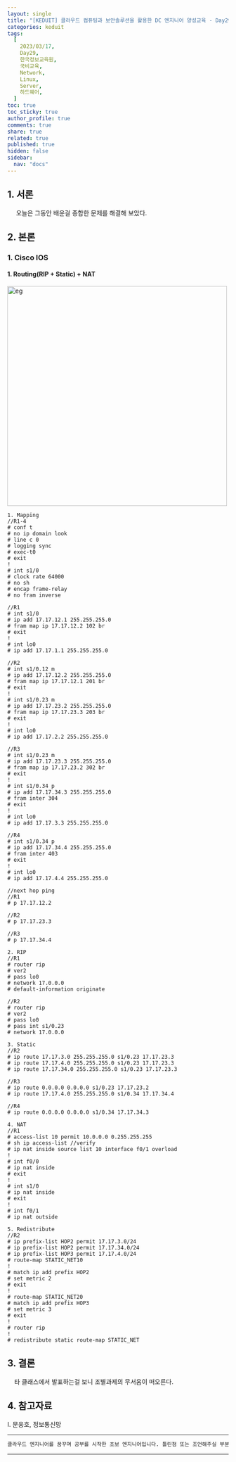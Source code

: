 ```yaml
---
layout: single
title: "[KEDUIT] 클라우드 컴퓨팅과 보안솔루션을 활용한 DC 엔지니어 양성교육 - Day29"
categories: keduit
tags:
  [
    2023/03/17,
    Day29,
    한국정보교육원,
    국비교육,
    Network,
    Linux,
    Server,
    하드웨어,
  ]
toc: true
toc_sticky: true
author_profile: true
comments: true
share: true
related: true
published: true
hidden: false
sidebar:
  nav: "docs"
---
```


## 1. 서론

&nbsp;&nbsp;&nbsp;&nbsp; 오늘은 그동안 배운걸 종합한 문제를 해결해 보았다.

## 2. 본론

### 1. Cisco IOS

#### 1. Routing(RIP + Static) + NAT

<img alt="eg" src="https://user-images.githubusercontent.com/124491456/225479093-53875d83-098c-4447-afc3-424b918ab402.png" width=500>

```
1. Mapping
//R1-4
# conf t
# no ip domain look
# line c 0
# logging sync
# exec-t0
# exit
!
# int s1/0
# clock rate 64000
# no sh
# encap frame-relay
# no fram inverse

//R1
# int s1/0
# ip add 17.17.12.1 255.255.255.0
# fram map ip 17.17.12.2 102 br
# exit
!
# int lo0
# ip add 17.17.1.1 255.255.255.0

//R2
# int s1/0.12 m
# ip add 17.17.12.2 255.255.255.0
# fram map ip 17.17.12.1 201 br
# exit
!
# int s1/0.23 m
# ip add 17.17.23.2 255.255.255.0
# fram map ip 17.17.23.3 203 br
# exit
!
# int lo0
# ip add 17.17.2.2 255.255.255.0

//R3
# int s1/0.23 m
# ip add 17.17.23.3 255.255.255.0
# fram map ip 17.17.23.2 302 br
# exit
!
# int s1/0.34 p
# ip add 17.17.34.3 255.255.255.0
# fram inter 304
# exit
!
# int lo0
# ip add 17.17.3.3 255.255.255.0

//R4
# int s1/0.34 p
# ip add 17.17.34.4 255.255.255.0
# fram inter 403
# exit
!
# int lo0
# ip add 17.17.4.4 255.255.255.0

//next hop ping
//R1
# p 17.17.12.2

//R2
# p 17.17.23.3

//R3
# p 17.17.34.4

2. RIP
//R1
# router rip
# ver2
# pass lo0
# network 17.0.0.0
# default-information originate

//R2
# router rip
# ver2
# pass lo0
# pass int s1/0.23
# network 17.0.0.0

3. Static
//R2
# ip route 17.17.3.0 255.255.255.0 s1/0.23 17.17.23.3
# ip route 17.17.4.0 255.255.255.0 s1/0.23 17.17.23.3
# ip route 17.17.34.0 255.255.255.0 s1/0.23 17.17.23.3

//R3
# ip route 0.0.0.0 0.0.0.0 s1/0.23 17.17.23.2
# ip route 17.17.4.0 255.255.255.0 s1/0.34 17.17.34.4

//R4
# ip route 0.0.0.0 0.0.0.0 s1/0.34 17.17.34.3

4. NAT
//R1
# access-list 10 permit 10.0.0.0 0.255.255.255
# sh ip access-list //verify
# ip nat inside source list 10 interface f0/1 overload
!
# int f0/0
# ip nat inside
# exit
!
# int s1/0
# ip nat inside
# exit
!
# int f0/1
# ip nat outside

5. Redistribute
//R2
# ip prefix-list HOP2 permit 17.17.3.0/24
# ip prefix-list HOP2 permit 17.17.34.0/24
# ip prefix-list HOP3 permit 17.17.4.0/24
# route-map STATIC_NET10
!
# match ip add prefix HOP2
# set metric 2
# exit
!
# route-map STATIC_NET20
# match ip add prefix HOP3
# set metric 3
# exit
!
# router rip
!
# redistribute static route-map STATIC_NET
```

## 3. 결론

&nbsp;&nbsp;&nbsp;&nbsp;타 클래스에서 발표하는걸 보니 조별과제의 무서움이 떠오른다.

## 4. 참고자료

Ⅰ. 문웅호, 정보통신망

---

```bash
클라우드 엔지니어를 꿈꾸며 공부를 시작한 초보 엔지니어입니다. 틀린점 또는 조언해주실 부분이 있으시면 친절하게 댓글 부탁드립니다. 방문해 주셔서 감사합니다 :)
```

---
